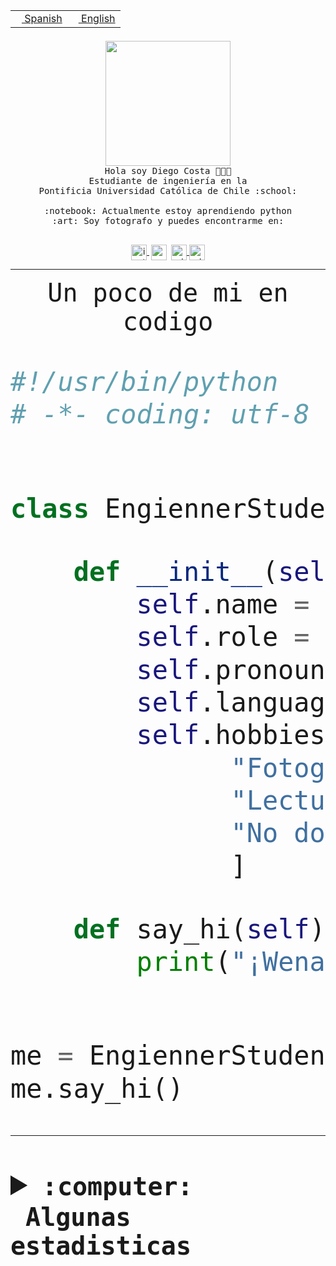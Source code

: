 <table border="0"  align="right">
 <tr><td><a href="README.md"><img src="https://upload.wikimedia.org/wikipedia/commons/thumb/8/89/Bandera_de_Espa%C3%B1a.svg/1200px-Bandera_de_Espa%C3%B1a.svg.png" height="10"> Spanish</a></td>
 <td><a href="README.en.md"><img src="https://upload.wikimedia.org/wikipedia/commons/a/a4/Flag_of_the_United_States.svg" height="10"> English</a></td></tr>
</table><br><br><br>


<p align="center">
  <img src="https://github.com/diegocostares/diegocostares/blob/main/Images/aaa2.gif?raw=true" height="200px" weight="200px">
  <br><samp>
    Hola soy Diego Costa 👨🏻‍💻<br>
    Estudiante de ingeniería en la <br>
    Pontificia Universidad Católica de Chile :school:<br>
  <br>
    :notebook: Actualmente estoy aprendiendo python <br>
    :art: Soy fotografo y puedes encontrarme en: <br>
  <br></samp>
  
</p>

<p align="center">
   <a href="https://instagram.com/diegocosta_no" target="blank">
    <img 
    align="center" src="https://cdn.jsdelivr.net/npm/simple-icons@3.0.1/icons/instagram.svg" alt="instagram" height="25px" width="25px" />
  </a>
  <a style="border: 3px solid; color: white;"href="https://t.me/diegocosta_no" target="blank">
  <img
  align="center" alt="Telegram" width="25px" src="https://icons-for-free.com/iconfiles/png/512/Telegram-1324888767380505522.png" />
</a>
<a href="https://api.whatsapp.com/send?phone=56971897835&text=Hola!" target="blank">
  <img
  align="center" alt="wtsp" width="25px" src="https://img.icons8.com/pastel-glyph/2x/whatsapp--v2.png" />
</a>
<a href="https://www.linkedin.com/in/diego-costa-786249213/" target="blank">
  <img
  align="center" alt="wtsp" width="25px" src="https://img.icons8.com/metro/452/linkedin.png" />
</a>

  </a>
</p>

---


<p align="center"><font size="25"><samp>Un poco de mi en codigo</samp></front></p>


```python
#!/usr/bin/python
# -*- coding: utf-8 -*-


class EngiennerStudent:

    def __init__(self):
        self.name = "Diego Costa"
        self.role = "Estudiante"
        self.pronouns = "he/him"
        self.language_spoken = ["es_CL", "en_US"]
        self.hobbies = [
              "Fotografia",
              "Lectura",
              "No dormir",
              ]

    def say_hi(self):
        print("¡Wena mundo!")


me = EngiennerStudent()
me.say_hi()
```
---
<details>
  <summary><b><samp>:computer: &nbsp;Algunas estadisticas</samp></b></summary>
  <br/></p>

<!--START_SECTION:waka-->
![Code Time](http://img.shields.io/badge/Code%20Time-981%20hrs%2039%20mins-blue)

**Soy nocturno 🦉** 

```text
🌞 Mañana                 19 commits          ░░░░░░░░░░░░░░░░░░░░░░░░░   00.65 % 
🌆 Día                    895 commits         ████████░░░░░░░░░░░░░░░░░   30.48 % 
🌃 Tarde                  1317 commits        ███████████░░░░░░░░░░░░░░   44.86 % 
🌙 Noche                  705 commits         ██████░░░░░░░░░░░░░░░░░░░   24.01 % 
```
📅 **Soy más productivo los Martes** 

```text
Lunes                    445 commits         ████░░░░░░░░░░░░░░░░░░░░░   15.16 % 
Martes                   571 commits         █████░░░░░░░░░░░░░░░░░░░░   19.45 % 
Miércoles                379 commits         ███░░░░░░░░░░░░░░░░░░░░░░   12.91 % 
Jueves                   438 commits         ████░░░░░░░░░░░░░░░░░░░░░   14.92 % 
Viernes                  430 commits         ████░░░░░░░░░░░░░░░░░░░░░   14.65 % 
Sábado                   228 commits         ██░░░░░░░░░░░░░░░░░░░░░░░   07.77 % 
Domingo                  445 commits         ████░░░░░░░░░░░░░░░░░░░░░   15.16 % 
```


📊 **Esta semana me dediqué a** 

```text
🐱‍💻 Proyectos: 
2023-1-S4-Grupo2-Scraper 22 hrs 22 mins      ██████████████░░░░░░░░░░░   57.05 % 
server respaldlo         4 hrs 16 mins       ███░░░░░░░░░░░░░░░░░░░░░░   10.89 % 
Index-capstone           4 hrs 9 mins        ███░░░░░░░░░░░░░░░░░░░░░░   10.62 % 
Tarea2                   3 hrs 40 mins       ██░░░░░░░░░░░░░░░░░░░░░░░   09.35 % 
2023-1-S4-Grupo2-Backend 1 hr 47 mins        █░░░░░░░░░░░░░░░░░░░░░░░░   04.56 % 
```


 Last Updated on 28/05/2023 08:21:14 UTC
<!--END_SECTION:waka-->
  
  

<p align="center"> <img src="https://github-readme-stats.vercel.app/api?username=diegocostares&show_icons=true&theme=ayu-mirage" alt="abhisheknaiidu" /></p>
 
</details>
